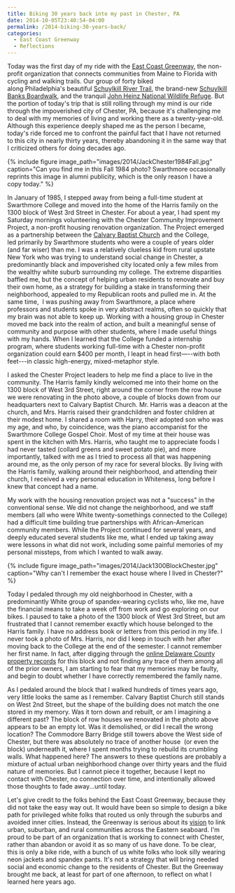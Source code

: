 ```yaml
---
title: Biking 30 years back into my past in Chester, PA
date: 2014-10-05T23:40:54-04:00
permalink: /2014-biking-30-years-back/
categories:
  - East Coast Greenway
  - Reflections
---
```

Today was the first day of my ride with the [East Coast Greenway](http://greenway.org), the non-profit organization that connects communities from Maine to Florida with cycling and walking trails. Our group of forty biked along Philadelphia's beautiful [Schuylkill River Trail](http://www.schuylkillrivertrail.com), the brand-new [Schuylkill Banks Boardwalk](https://www.schuylkillbanks.org/), and the tranquil [John Heinz National Wildlife Refuge](http://www.fws.gov/refuge/John_Heinz/). But the portion of today's trip that is still rolling through my mind is our ride through the impoverished city of Chester, PA, because it's challenging me to deal with my memories of living and working there as a twenty-year-old. Although this experience deeply shaped me as the person I became, today's ride forced me to confront the painful fact that I have not returned to this city in nearly thirty years, thereby abandoning it in the same way that I criticized others for doing decades ago.

{% include figure image_path="images/2014/JackChester1984Fall.jpg" caption="Can you find me in this Fall 1984 photo? Swarthmore occasionally reprints this image in alumni publicity, which is the only reason I have a copy today." %}

In January of 1985, I stepped away from being a full-time student at Swarthmore College and moved into the home of the Harris family on the 1300 block of West 3rd Street in Chester. For about a year, I had spent my Saturday mornings volunteering with the Chester Community Improvement Project, a non-profit housing renovation organization. The Project emerged as a partnership between the [Calvary Baptist Church](http://calvarybaptistchester.org/) and the College, led primarily by Swarthmore students who were a couple of years older (and far wiser) than me. I was a relatively clueless kid from rural upstate New York who was trying to understand social change in Chester, a predominantly black and impoverished city located only a few miles from the wealthy white suburb surrounding my college. The extreme disparities baffled me, but the concept of helping urban residents to renovate and buy their own home, as a strategy for building a stake in transforming their neighborhood, appealed to my Republican roots and pulled me in. At the same time,  I was pushing away from Swarthmore, a place where professors and students spoke in very abstract realms, often so quickly that my brain was not able to keep up. Working with a housing group in Chester moved me back into the realm of action, and built a meaningful sense of community and purpose with other students, where I made useful things with my hands. When I learned that the College funded a internship program, where students working full-time with a Chester non-profit organization could earn $400 per month, I leapt in head first—--with both feet---in classic high-energy, mixed-metaphor style.

I asked the Chester Project leaders to help me find a place to live in the community. The Harris family kindly welcomed me into their home on the 1300 block of West 3rd Street, right around the corner from the row house we were renovating in the photo above, a couple of blocks down from our headquarters next to Calvary Baptist Church. Mr. Harris was a deacon at the church, and Mrs. Harris raised their grandchildren and foster children at their modest home. I shared a room with Harry, their adopted son who was my age, and who, by coincidence, was the piano accompanist for the Swarthmore College Gospel Choir. Most of my time at their house was spent in the kitchen with Mrs. Harris, who taught me to appreciate foods I had never tasted (collard greens and sweet potato pie), and more importantly, talked with me as I tried to process all that was happening around me, as the only person of my race for several blocks. By living with the Harris family, walking around their neighborhood, and attending their church, I received a very personal education in Whiteness, long before I knew that concept had a name.

My work with the housing renovation project was not a "success" in the conventional sense. We did not change the neighborhood, and we staff members (all who were White twenty-somethings connected to the College) had a difficult time building true partnerships with African-American community members. While the Project continued for several years, and deeply educated several students like me, what I ended up taking away were lessons in what did not work, including some painful memories of my personal missteps, from which I wanted to walk away.

{% include figure image_path="images/2014/Jack1300BlockChester.jpg" caption="Why can't I remember the exact house where I lived in Chester?" %}

Today I pedaled through my old neighborhood in Chester, with a predominantly White group of spandex-wearing cyclists who, like me, have the financial means to take a week off from work and go exploring on our bikes. I paused to take a photo of the 1300 block of West 3rd Street, but am frustrated that I cannot remember exactly which house belonged to the Harris family. I have no address book or letters from this period in my life. I never took a photo of Mrs. Harris, nor did I keep in touch with her after moving back to the College at the end of the semester. I cannot remember her first name. In fact, after digging through the [online Delaware County property records](http://w01.co.delaware.pa.us/pa/publicaccess.asp?real.x=1) for this block and not finding any trace of them among all of the prior owners, I am starting to fear that my memories may be faulty, and begin to doubt whether I have correctly remembered the family name.

As I pedaled around the block that I walked hundreds of times years ago, very little looks the same as I remember. Calvary Baptist Church still stands on West 2nd Street, but the shape of the building does not match the one stored in my memory. Was it torn down and rebuilt, or am I imagining a different past? The block of row houses we renovated in the photo above appears to be an empty lot. Was it demolished, or did I recall the wrong location? The Commodore Barry Bridge still towers above the West side of Chester, but there was absolutely no trace of another house  (or even the block) underneath it, where I spent months trying to rebuild its crumbling walls. What happened here? The answers to these questions are probably a mixture of actual urban neighborhood change over thirty years and the fluid nature of memories. But I cannot piece it together, because I kept no contact with Chester, no connection over time, and intentionally allowed those thoughts to fade away...until today.

Let's give credit to the folks behind the East Coast Greenway, because they did not take the easy way out. It would have been so simple to design a bike path for privileged white folks that routed us only through the suburbs and avoided inner cities. Instead, the Greenway is serious about its [vision](http://www.greenway.org/about-the-greenway/ecg-vision) to link urban, suburban, and rural communities across the Eastern seaboard. I'm proud to be part of an organization that is working to connect with Chester, rather than abandon or avoid it as so many of us have done. To be clear, this is only a bike ride, with a bunch of us white folks who look silly wearing neon jackets and spandex pants. It's not a strategy that will bring needed social and economic change to the residents of Chester. But the Greenway brought me back, at least for part of one afternoon, to reflect on what I learned here years ago.
